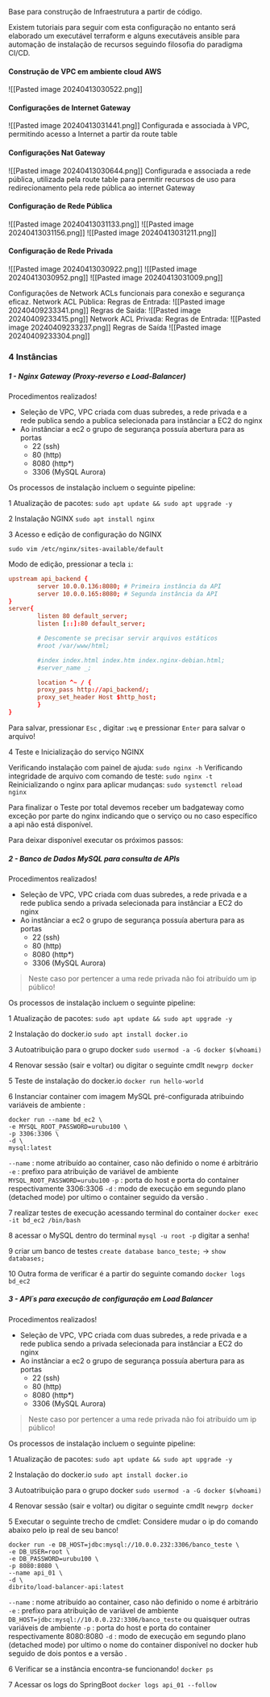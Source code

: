 Base para construção de Infraestrutura a partir de código.

Existem tutoriais para seguir com esta configuração no entanto será elaborado um executável terraform e alguns executáveis ansible para automação de instalação de recursos seguindo filosofia do paradigma CI/CD.

#### Construção de VPC em ambiente cloud AWS

![[Pasted image 20240413030522.png]]

#### Configurações de Internet Gateway
![[Pasted image 20240413031441.png]]
Configurada e associada à VPC, permitindo acesso a Internet a partir da route table
#### Configurações Nat Gateway

![[Pasted image 20240413030644.png]]
Configurada e associada a rede pública, utilizada pela route table para permitir recursos de uso para redirecionamento pela rede pública ao internet Gateway

#### Configuração de Rede Pública

![[Pasted image 20240413031133.png]]
![[Pasted image 20240413031156.png]]
![[Pasted image 20240413031211.png]]
#### Configuração de Rede Privada

![[Pasted image 20240413030922.png]]
![[Pasted image 20240413030952.png]]
![[Pasted image 20240413031009.png]]



Configurações de Network ACLs funcionais para conexão e segurança eficaz.
Network ACL Pública:
Regras de Entrada:
![[Pasted image 20240409233341.png]]
Regras de Saída:
![[Pasted image 20240409233415.png]]
Network ACL Privada:
Regras de Entrada:
![[Pasted image 20240409233237.png]]
Regras de Saída
![[Pasted image 20240409233304.png]]


### 4 Instâncias 

##### 1 - Nginx Gateway (Proxy-reverso e Load-Balancer)

Procedimentos realizados!

 - Seleção de VPC, VPC criada com duas subredes, a rede privada e a rede publica sendo a publica selecionada para instânciar a EC2 do nginx
 - Ao instânciar a ec2 o grupo de segurança possuía abertura para as portas
	 - 22 (ssh)
	 - 80 (http)
	 - 8080 (http*)
	 - 3306 (MySQL Aurora)

Os processos de instalação incluem o seguinte pipeline:

1 Atualização de pacotes:
`sudo apt update && sudo apt upgrade -y`

2 Instalação NGINX
`sudo apt install nginx`

3 Acesso e edição de configuração do NGINX

`sudo vim /etc/nginx/sites-available/default`

Modo de edição, pressionar a tecla `i`:
`````conf
upstream api_backend {
        server 10.0.0.136:8080; # Primeira instância da API
        server 10.0.0.165:8080; # Segunda instância da API
}
server{
        listen 80 default_server;
        listen [::]:80 default_server;

        # Descomente se precisar servir arquivos estáticos
        #root /var/www/html;

        #index index.html index.htm index.nginx-debian.html;
        #server_name _;

        location ^~ / {
        proxy_pass http://api_backend/;
        proxy_set_header Host $http_host;
        }
}
`````

Para salvar, pressionar `Esc` , digitar `:wq` e pressionar `Enter` para salvar o arquivo!

4 Teste e Inicialização do serviço NGINX

Verificando instalação com painel de ajuda:
`sudo nginx -h`
Verificando integridade de arquivo com comando de teste:
`sudo nginx -t`
Reinicializando o nginx para aplicar mudanças:
`sudo systemctl reload nginx`

Para finalizar o Teste por total devemos receber um badgateway como exceção por parte do nginx indicando que o serviço ou no caso específico a api não está disponível.

Para deixar disponível executar os próximos passos:

##### 2 - Banco de Dados MySQL para consulta de APIs

Procedimentos realizados!

 - Seleção de VPC, VPC criada com duas subredes, a rede privada e a rede publica sendo a privada selecionada para instânciar a EC2 do nginx
 - Ao instânciar a ec2 o grupo de segurança possuía abertura para as portas
	 - 22 (ssh)
	 - 80 (http)
	 - 8080 (http*)
	 - 3306 (MySQL Aurora)

> Neste caso por pertencer a uma rede privada não foi atribuído um ip público!

Os processos de instalação incluem o seguinte pipeline:

1 Atualização de pacotes:
`sudo apt update && sudo apt upgrade -y`

2 Instalação do docker.io
`sudo apt install docker.io`

3 Autoatribuição para o grupo docker
`sudo usermod -a -G docker $(whoami)`

4 Renovar sessão (sair e voltar) ou digitar o seguinte cmdlt
`newgrp docker`

5 Teste de instalação do docker.io
`docker run hello-world`

6 Instanciar container com imagem MySQL pré-configurada atribuindo variáveis de ambiente :
````shell
docker run --name bd_ec2 \
-e MYSQL_ROOT_PASSWORD=urubu100 \
-p 3306:3306 \
-d \
mysql:latest
````

`--name` :  nome atribuído ao container, caso não definido o nome é arbitrário
`-e` : prefixo para atribuição de variável de ambiente `MYSQL_ROOT_PASSWORD=urubu100`
`-p` : porta do host e porta do container respectivamente 3306:3306
`-d` : modo de execução em segundo plano (detached mode)
por ultimo o container seguido da versão .

7 realizar testes de execução acessando terminal do container
`docker exec -it bd_ec2 /bin/bash`

8 acessar o MySQL dentro do terminal
 `mysql -u root -p` 
 digitar a senha!
 
9 criar um banco de testes
`create database banco_teste;`
->
`show databases;`

10 Outra forma de verificar é a partir do seguinte comando 
`docker logs bd_ec2`



##### 3 - API´s para execução de configuração em Load Balancer

Procedimentos realizados!

 - Seleção de VPC, VPC criada com duas subredes, a rede privada e a rede publica sendo a privada selecionada para instânciar a EC2 do nginx
 - Ao instânciar a ec2 o grupo de segurança possuía abertura para as portas
	 - 22 (ssh)
	 - 80 (http)
	 - 8080 (http*)
	 - 3306 (MySQL Aurora)

> Neste caso por pertencer a uma rede privada não foi atribuído um ip público!
	

Os processos de instalação incluem o seguinte pipeline:

1 Atualização de pacotes:
`sudo apt update && sudo apt upgrade -y`

2 Instalação do docker.io
`sudo apt install docker.io`

3 Autoatribuição para o grupo docker
`sudo usermod -a -G docker $(whoami)`

4 Renovar sessão (sair e voltar) ou digitar o seguinte cmdlt
`newgrp docker`

5 Executar o seguinte trecho de cmdlet:
Considere mudar o ip do comando abaixo pelo ip real de seu banco!

````shell
docker run -e DB_HOST=jdbc:mysql://10.0.0.232:3306/banco_teste \
-e DB_USER=root \
-e DB_PASSWORD=urubu100 \
-p 8080:8080 \
--name api_01 \
-d \
dibrito/load-balancer-api:latest
````

`--name` :  nome atribuído ao container, caso não definido o nome é arbitrário
`-e` : prefixo para atribuição de variável de ambiente `DB_HOST=jdbc:mysql://10.0.0.232:3306/banco_teste` ou quaisquer outras variáveis de ambiente
`-p` : porta do host e porta do container respectivamente 8080:8080
`-d` : modo de execução em segundo plano (detached mode)
por ultimo o nome do container disponível no docker hub seguido de dois pontos e a versão .

6 Verificar se a instância encontra-se funcionando!
`docker ps`

7 Acessar os logs do SpringBoot
`docker logs api_01 --follow`